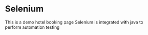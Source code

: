 # Selenium
This is a demo hotel booking page
Selenium is integrated with java to perform automation testing
